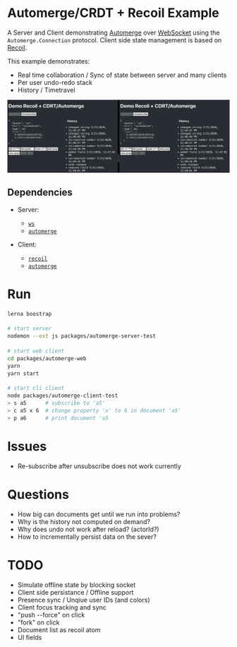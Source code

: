 # Automerge/CRDT + Recoil Example

A Server and Client demonstrating [Automerge](https://github.com/automerge/automerge) over [WebSocket](https://github.com/automerge/automerge/issues/117) using the `Automerge.Connection` protocol.
Client side state management is based on [Recoil](https://recoiljs.org/).

This example demonstrates:

- Real time collaboration / Sync of state between server and many clients
- Per user undo-redo stack
- History / Timetravel

![example](./example.png)

## Dependencies

- Server:
  - [`ws`](https://github.com/websockets/ws)
  - [`automerge`](https://github.com/automerge/automerge)

- Client:
  - [`recoil`](https://recoiljs.org/)
  - [`automerge`](https://github.com/automerge/automerge)

# Run

```bash
lerna boostrap

# start server
nodemon --ext js packages/automerge-server-test

# start web client
cd packages/automerge-web
yarn
yarn start

# start cli client
node packages/automerge-client-test
> s a5      # subscribe to 'a5'
> c a5 x 6  # change property 'x' to 6 in document 'a5'
> p a6      # print document 'a5
```

# Issues

-  Re-subscribe after unsubscribe does not work currently

# Questions

- How big can documents get until we run into problems?
- Why is the history not computed on demand?
- Why does undo not work after reload? (actorId?)
- How to incrementally persist data on the sever?

# TODO

- Simulate offline state by blocking socket
- Client side persistance / Offline support
- Presence sync / Unqiue user IDs (and colors)
- Client focus tracking and sync
- "push --force" on click
- "fork" on click
- Document list as recoil atom
- UI fields
